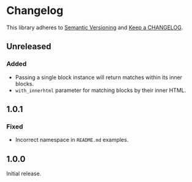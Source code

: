 # Changelog

This library adheres to [Semantic Versioning](https://semver.org/) and [Keep a CHANGELOG](https://keepachangelog.com/en/1.0.0/).

## Unreleased

### Added

- Passing a single block instance will return matches within its inner blocks.
- `with_innerhtml` parameter for matching blocks by their inner HTML.

## 1.0.1

### Fixed

- Incorrect namespace in `README.md` examples.

## 1.0.0

Initial release.
